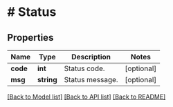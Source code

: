 # # Status

## Properties

Name | Type | Description | Notes
------------ | ------------- | ------------- | -------------
**code** | **int** | Status code. | [optional]
**msg** | **string** | Status message. | [optional]

[[Back to Model list]](../../README.md#models) [[Back to API list]](../../README.md#endpoints) [[Back to README]](../../README.md)
